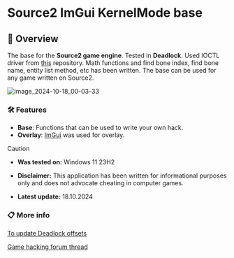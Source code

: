 # Source2 ImGui KernelMode base

## 📜 Overview

The base for the **Source2 game engine**. Tested in **Deadlock**. Used IOCTL driver from [this](https://github.com/x9600h/KernelMode-RPM-WPM-base) repository. Math functions and find bone index, find bone name, entity list method, etc has been written. The base can be used for any game written on Source2.

![image_2024-10-18_00-03-33](https://github.com/user-attachments/assets/6963fad8-4d02-48d8-9c6d-a4d95c058c41)


### 🛠️ Features

- **Base**: Functions that can be used to write your own hack.
- **Overlay**: [ImGui](https://github.com/ocornut/imgui) was used for overlay.


> [!CAUTION]
> - **Was tested on:**
> Windows 11 23H2
> 
> - **Disclaimer:**
> This application has been written for informational purposes only and does not advocate cheating in computer games.
> 
> - **Latest update:**
> 18.10.2024

### 📋 More info 

[To update Deadlock offsets ](https://a2x.github.io/cs2-analyzer/)

[Game hacking forum thread](https://www.unknowncheats.me/forum/deadlock/)
